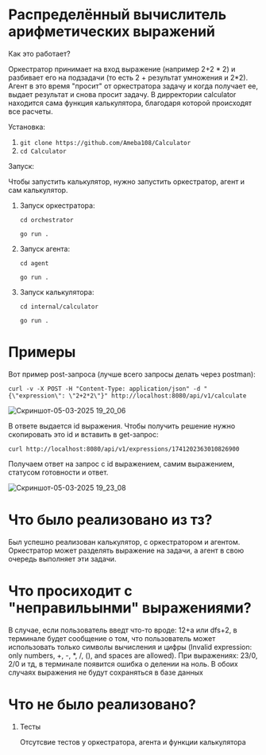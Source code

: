 # Распределённый вычислитель арифметических выражений
Как это работает?

Оркестратор принимает на вход выражение (например 2+2 * 2) и разбивает его на подзадачи (то есть 2 + результат умножения и 2*2). Агент в это время "просит" от оркестратора задачу и когда получает ее, выдает результат и снова просит задачу.
В дирректории calculator находится сама функция калькулятора, благодаря которой происходят все расчеты.

Установка:
1. `git clone https://github.com/Ameba108/Calculator`
2. `cd Calculator`

Запуск:

Чтобы запустить калькулятор, нужно запустить оркестратор, агент и сам калькулятор. 
1. Запуск оркестратора:
   
   `cd orchestrator`
   
   `go run .`
3. Запуск агента:
   
   `cd agent`
   
   `go run .`
5. Запуск калькулятора:
   
   `cd internal/calculator`
   
   `go run .`

# Примеры 
Вот пример post-запроса (лучше всего запросы делать через postman):

`curl -v -X POST -H "Content-Type: application/json" -d "{\"expression\": \"2+2*2\"}" http://localhost:8080/api/v1/calculate`

![Скриншот-05-03-2025 19_20_06](https://github.com/user-attachments/assets/331b1d71-f145-4578-acb1-0ad0f842c154)

В ответе выдается id выражения. Чтобы получить решение нужно скопировать это id и вставить в get-запрос:

`curl http://localhost:8080/api/v1/expressions/1741202363010826900`

Получаем ответ на запрос с id выражением, самим выражением, статусом готовности и ответ.

![Скриншот-05-03-2025 19_23_08](https://github.com/user-attachments/assets/e8aa6e45-523d-49fd-a95f-107208a4c623)

# Что было реализовано из тз?
Был успешно реализован калькулятор, с оркестратором и агентом. Оркестратор может разделять выражение на задачи, а агент в свою очередь выполняет эти задачи.

# Что просиходит с "неправильынми" выражениями?

В случае, если пользователь введт что-то вроде: 12+a или dfs+2, в терминале будет сообщение о том, что пользователь может использовать только символы вычисления и цифры (Invalid expression: only numbers, +, -, *, /, (), and spaces are allowed). При выражениях: 23/0, 2/0 и тд, в терминале появится ошибка о делении на ноль. В обоих случаях выражения не будут сохраняться в базе данных

# Что не было реализовано? 
1. Тесты
   
   Отсутсвие тестов у оркестратора, агента и функции калькулятора


